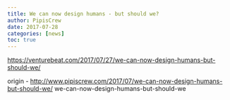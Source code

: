 ```yaml
---
title: We can now design humans - but should we?
author: PipisCrew
date: 2017-07-28
categories: [news]
toc: true
---
```


https://venturebeat.com/2017/07/27/we-can-now-design-humans-but-should-we/

origin - http://www.pipiscrew.com/2017/07/we-can-now-design-humans-but-should-we/ we-can-now-design-humans-but-should-we
